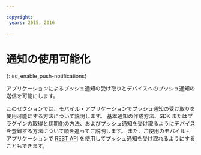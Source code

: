 ```yaml
---

copyright:
 years: 2015, 2016

---
```


# 通知の使用可能化
{: #c_enable_push-notifications}

アプリケーションによるプッシュ通知の受け取りとデバイスへのプッシュ通知の送信を可能にします。

このセクションでは、モバイル・アプリケーションでプッシュ通知の受け取りを使用可能にする方法について説明します。
基本通知の作成方法、SDK またはプラグインの取得と初期化の方法、およびプッシュ通知を受け取るようにデバイスを登録する方法について順を追ってご説明します。
また、ご使用のモバイル・アプリケーションで [REST API](t_restapi.html) を使用してプッシュ通知を受け取れるようにすることもできます。
